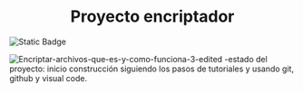 <h1 align="center">Proyecto encriptador</h1>

![Static Badge](https://img.shields.io/badge/Estado-En%20construcci%C3%B3n-red)


![Encriptar-archivos-que-es-y-como-funciona-3-edited](https://github.com/Danacomatoro/encriptador/assets/137968105/2a505cd9-4e2f-4369-9e91-0b80790b11ed)
-estado del proyecto: inicio construcción siguiendo los pasos de tutoriales y usando git, github y visual code.
